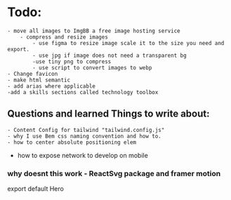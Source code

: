 # Todo:
    - move all images to ImgBB a free image hosting service
        - compress and resize images
            - use figma to resize image scale it to the size you need and export.
            - use jpg if image does not need a transparent bg 
            -use tiny png to compress 
            - use script to convert images to webp
    - Change favicon
    - make html semantic
    - add arias where applicable
    -add a skills sections called technology toolbox

    


## Questions and learned Things to write about:

    - Content Config for tailwind "tailwind.config.js" 
    - why I use Bem css naming convention and how to.
    - how to center absolute positioning elem
   - how to expose network to develop on mobile 
### why doesnt this work - ReactSvg package and framer motion
<!-- import Svg from '../../assets/bg-elements/DEV.svg'
import {ReactSVG} from 'react-svg';
import './Hero.scss'
import {motion} from 'framer-motion'
function Hero() {
  return (
    <div id='home' className="hero relative h-screen w-full flex flex-col justify-center items-center text-center gap-8">
       <motion.ReactSVG src={Svg}  beforeInjection={(svg) => {
    svg.classList.add('hero__svg')
  }}/>
  <h1>Hi, I’m <span className='text--highlight'>
  Dwayne Front-End Developer</span> based in Orlando Florida. </h1>
  
    <a href="#contact">
    <button className="hero__button hover:border-purple-300 hover:bg-slate-900 w-60 h-20 rounded-2xl border border-emerald-300 ">
  Hire Me!
</button>
    </a>

    </div>
  )
} -->

export default Hero